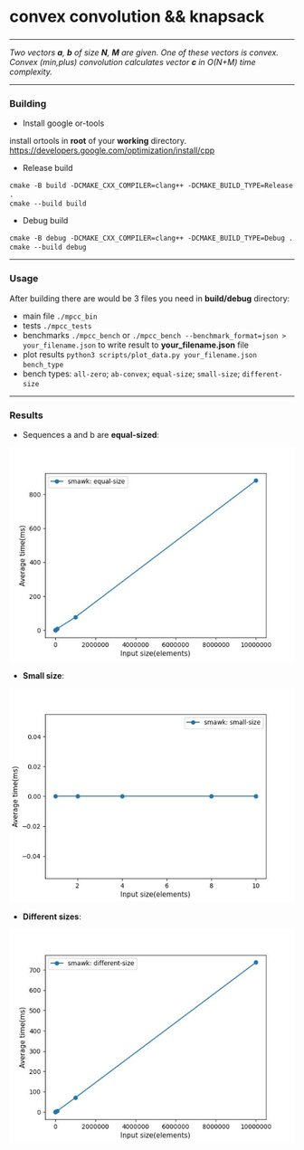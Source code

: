 # convex convolution && knapsack
### 
***

_Two vectors **a**, **b** of size **N**, **M** are given. One of these vectors is convex._
_Convex (min,plus) convolution calculates vector **c** in  O(N+M)  time complexity._ 

***
### Building

- Install google or-tools 
  
install ortools in **root** of your **working** directory. https://developers.google.com/optimization/install/cpp

- Release build
```
cmake -B build -DCMAKE_CXX_COMPILER=clang++ -DCMAKE_BUILD_TYPE=Release .
cmake --build build
```
- Debug build
```
cmake -B debug -DCMAKE_CXX_COMPILER=clang++ -DCMAKE_BUILD_TYPE=Debug .
cmake --build debug
```
***
### Usage  
After building there are would be 3 files you need in **build/debug** directory:
- main file ```./mpcc_bin```
- tests ```./mpcc_tests```
- benchmarks ```./mpcc_bench``` or ```./mpcc_bench --benchmark_format=json > your_filename.json``` to write result to **your_filename.json** file
- plot results ```python3 scripts/plot_data.py your_filename.json bench_type``` 
- bench types: ```all-zero```; ```ab-convex```; ```equal-size```; ```small-size```; ```different-size```
***
### Results
- Sequences a and b are **equal-sized**:
  
![plot](./scripts/pics/equal-size.jpg)

- **Small size**:
  
![plot](./scripts/pics/small-size.jpg)

- **Different sizes**:
  
![plot](./scripts/pics/different-size.jpg)
